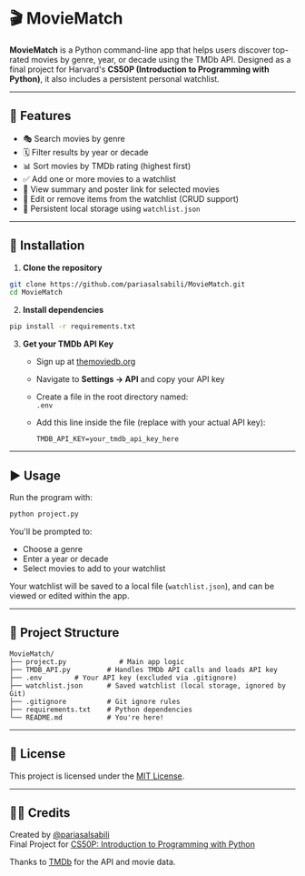 # 🎬 MovieMatch

**MovieMatch** is a Python command-line app that helps users discover top-rated movies by genre, year, or decade using the TMDb API. Designed as a final project for Harvard's **CS50P (Introduction to Programming with Python)**, it also includes a persistent personal watchlist.

---

## 📌 Features

- 🎭 Search movies by genre
- 🗓️ Filter results by year or decade
- 📊 Sort movies by TMDb rating (highest first)
- ✅ Add one or more movies to a watchlist
- 📝 View summary and poster link for selected movies
- 📂 Edit or remove items from the watchlist (CRUD support)
- 💾 Persistent local storage using `watchlist.json`

---

## 🔧 Installation

1. **Clone the repository**

```bash
git clone https://github.com/pariasalsabili/MovieMatch.git
cd MovieMatch
```

2. **Install dependencies**

```bash
pip install -r requirements.txt
```

3. **Get your TMDb API Key**

   - Sign up at [themoviedb.org](https://www.themoviedb.org)
   - Navigate to **Settings → API** and copy your API key
   - Create a file in the root directory named:  
     `.env`
   - Add this line inside the file (replace with your actual API key):

     ```
     TMDB_API_KEY=your_tmdb_api_key_here
     ```

---

## ▶️ Usage

Run the program with:

```bash
python project.py
```

You'll be prompted to:

- Choose a genre
- Enter a year or decade
- Select movies to add to your watchlist

Your watchlist will be saved to a local file (`watchlist.json`), and can be viewed or edited within the app.

---

## 📁 Project Structure

```
MovieMatch/
├── project.py             # Main app logic
├── TMDB_API.py         # Handles TMDb API calls and loads API key
├── .env        # Your API key (excluded via .gitignore)
├── watchlist.json      # Saved watchlist (local storage, ignored by Git)
├── .gitignore          # Git ignore rules
├── requirements.txt    # Python dependencies
└── README.md           # You're here!
```

---

## 📝 License

This project is licensed under the [MIT License](LICENSE).

---

## 👨‍🎓 Credits

Created by [@pariasalsabili](https://github.com/pariasalsabili)  
Final Project for [CS50P: Introduction to Programming with Python](https://cs50.harvard.edu/python/)

Thanks to [TMDb](https://www.themoviedb.org/) for the API and movie data.
